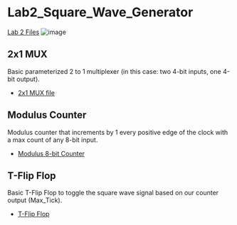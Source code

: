 # Lab2_Square_Wave_Generator

[Lab 2 Files](https://github.com/Fall-2023-Classes/lab-2-square-wave-generator/tree/main/Lab2Files)
![image](https://github.com/Fall-2023-Classes/lab-2-square-wave-generator/assets/47878471/79b2eb9c-759e-43ed-8e19-badd923aa0d9)

## 2x1 MUX

Basic parameterized 2 to 1 multiplexer (in this case: two 4-bit inputs, one 4-bit output).
  - [2x1 MUX file]()

## Modulus Counter

Modulus counter that increments by 1 every positive edge of the clock with a max count of any 8-bit input.
  - [Modulus 8-bit Counter]()

## T-Flip Flop

Basic T-Flip Flop to toggle the square wave signal based on our counter output (Max_Tick).
  - [T-Flip Flop]()

